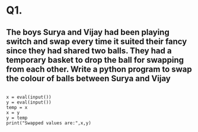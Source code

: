 # Q1. 
## The boys Surya and Vijay had been playing switch and swap every time it suited their fancy since they had shared two balls. They had a temporary basket to drop the ball for swapping from each other.  Write a python program to swap the colour of balls between Surya and Vijay


```

x = eval(input())
y = eval(input())
temp = x
x = y
y = temp
print("Swapped values are:",x,y)
```
